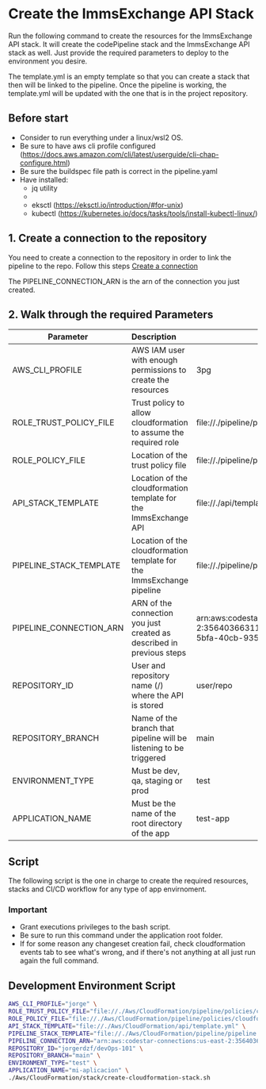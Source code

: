 # Create the ImmsExchange API Stack

Run the following command to create the resources for the ImmsExchange API stack. 
It will create the codePipeline stack and the ImmsExchange API stack as well. 
Just provide the required parameters to deploy to the environment you desire.

The template.yml is an empty template so that you can create a stack that then will be linked to the pipeline. 
Once the pipeline is working, the template.yml will be updated with the one that is in the project repository.

## Before start

- Consider to run everything under a linux/wsl2 OS. 
- Be sure to have aws cli profile configured (https://docs.aws.amazon.com/cli/latest/userguide/cli-chap-configure.html)
- Be sure the buildspec file path is correct in the pipeline.yaml
- Have installed:
    - jq utility
    - 
    - eksctl (https://eksctl.io/introduction/#for-unix)
    - kubectl (https://kubernetes.io/docs/tasks/tools/install-kubectl-linux/)

## 1. Create a connection to the repository

You need to create a connection to the repository in order to link the pipeline to the repo.
Follow this steps [Create a connection](https://docs.aws.amazon.com/dtconsole/latest/userguide/connections-create.html)

The PIPELINE_CONNECTION_ARN is the arn of the connection you just created.

## 2. Walk through the required Parameters

| Parameter               | Description                                                                     | Example                                                                                             |
| ----------------------- | :------------------------------------------------------------------------------ | --------------------------------------------------------------------------------------------------- |
| AWS_CLI_PROFILE         | AWS IAM user with enough permissions to create the resources                    | 3pg                                                                                                 |
| ROLE_TRUST_POLICY_FILE  | Trust policy to allow cloudformation to assume the required role                | file://./pipeline/policies/trust-policy.json                                                        |
| ROLE_POLICY_FILE        | Location of the trust policy file                                               | file://./pipeline/policies/policy.json                                                              |
| API_STACK_TEMPLATE      | Location of the cloudformation template for the ImmsExchange API                | file://./api/template.yml                                                                           |
| PIPELINE_STACK_TEMPLATE | Location of the cloudformation template for the ImmsExchange pipeline           | file://./pipeline/pipeline.yml                                                                      |
| PIPELINE_CONNECTION_ARN | ARN of the connection you just created as described in previous steps           | arn:aws:codestar-connections:us-east-2:356403663115:connection/68c0ec37-5bfa-40cb-935a-9e731b1faa61 |
| REPOSITORY_ID           | User and repository name (<user>/<repository>) where the API is stored			| user/repo                                                                                           |
| REPOSITORY_BRANCH       | Name of the branch that pipeline will be listening to be triggered              | main                                                                                                |
| ENVIRONMENT_TYPE        | Must be dev, qa, staging or prod                                                | test                                                                                                |
| APPLICATION_NAME        | Must be the name of the root directory of the app                               | test-app                                                                                            |

## Script

The following script is the one in charge to create the required resources, stacks and CI/CD workflow for any type of app envirnoment. 

### Important
- Grant executions privileges to the bash script.
- Be sure to run this command under the application root folder.
- If for some reason any changeset creation fail, check cloudformation events tab to see what's wrong, and if there's not anything at all just run again the full command.

## Development Environment Script

```bash
AWS_CLI_PROFILE="jorge" \
ROLE_TRUST_POLICY_FILE="file://./Aws/CloudFormation/pipeline/policies/cloudformation-trust-policy.json" \
ROLE_POLICY_FILE="file://./Aws/CloudFormation/pipeline/policies/cloudformation-policy.json" \
API_STACK_TEMPLATE="file://./Aws/CloudFormation/api/template.yml" \
PIPELINE_STACK_TEMPLATE="file://./Aws/CloudFormation/pipeline/pipeline.yml" \
PIPELINE_CONNECTION_ARN="arn:aws:codestar-connections:us-east-2:356403663115:connection/68c0ec37-5bfa-40cb-935a-9e731b1faa61" \
REPOSITORY_ID="jorgerdzf/devOps-101" \
REPOSITORY_BRANCH="main" \
ENVIRONMENT_TYPE="test" \
APPLICATION_NAME="mi-aplicacion" \
./Aws/CloudFormation/stack/create-cloudformation-stack.sh
```
